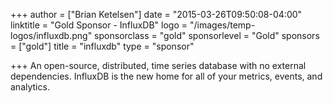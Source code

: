 +++
author = ["Brian Ketelsen"]
date = "2015-03-26T09:50:08-04:00"
linktitle = "Gold Sponsor - InfluxDB"
logo = "/images/temp-logos/influxdb.png"
sponsorclass = "gold"
sponsorlevel = "Gold"
sponsors = ["gold"]
title = "influxdb"
type = "sponsor"

+++
An open-source, distributed, time series database with no external dependencies. InfluxDB is the new home for all of your metrics, events, and analytics.
